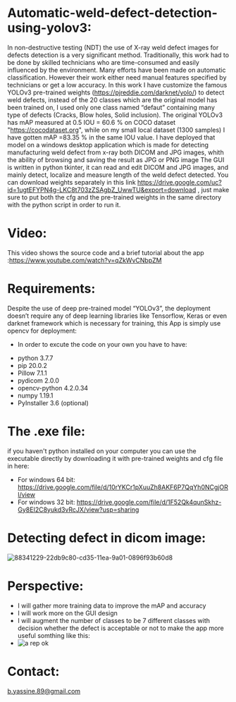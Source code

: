 # Automatic-weld-defect-detection-using-yolov3:
In non-destructive testing (NDT) the use of  X-ray weld defect images for defects detection is a very significant method. Traditionally, this work had to be done by skilled technicians who are time-consumed and easily influenced by the environment. Many efforts have been made on automatic classification. However their work either need manual features specified by technicians or get a low accuracy. In this work I have customize the famous YOLOv3 pre-trained weights (https://pjreddie.com/darknet/yolo/) to detect weld defects, instead of the 20 classes which are the original model has been trained on, I used only one class named “defaut” containing many type of defects  (Cracks, Blow holes, Solid inclusion). The original YOLOv3 has mAP measured at 0.5 IOU = 60.6 % on COCO dataset "https://cocodataset.org", while on my small local dataset (1300 samples) I have gotten mAP =83.35 % in the same IOU value. I have deployed that model on a windows desktop application which is made for detecting manufacturing weld defect from x-ray both DICOM and JPG images, whith the ability of browsing and saving the result as JPG or PNG image
The GUI is written in python tkinter, it can read and edit  DICOM and JPG images, and mainly  detect, localize and measure length of the weld defect detected.
You can download weights separately  in this link https://drive.google.com/uc?id=1ugtEFYPN4g-LKC8t703zZSAgbZ_UwwTU&export=download , just make sure to put both the cfg and the pre-trained weights in the same directory with the python script in order to run it.

# Video:
This video shows the source code and a brief tutorial about the app :https://www.youtube.com/watch?v=qZkWvCNbpZM
# Requirements:
Despite the use of deep pre-trained model “YOLOv3”, the deployment doesn’t require any of deep learning libraries like Tensorflow, Keras or even darknet framework which is necessary for training, this App is simply use opencv for deployment: 
* In order to excute the code on your own you have to have:
- python 3.7.7
- pip 20.0.2
- Pillow 7.1.1
- pydicom 2.0.0
- opencv-python 4.2.0.34
- numpy 1.19.1
- PyInstaller 3.6 (optional)
# The .exe file:
if you haven't python installed on your computer you can use the executable directly by downloading it with pre-trained weights and cfg file in here:
- For windows 64 bit: 
https://drive.google.com/file/d/10rYKCr1pXuuZh8AKF6P7QqYh0NCgjORl/view 
- For windows 32 bit: 
https://drive.google.com/file/d/1F52Qk4qunSkhz-Gy8EI2C8yukd3vRcJX/view?usp=sharing


# Detecting defect in dicom image:
![88341229-22db9c80-cd35-11ea-9a01-0896f93b60d8](https://user-images.githubusercontent.com/47951668/89514246-83ef7f80-d7cd-11ea-85fb-1f7f58a62918.png)
 # Perspective:
 - I will gather more training data to improve the mAP and accuracy
 - I will work more on the GUI design
 - I will augment the number of classes to be 7 different classes with decision whether the defect is acceptable or not to make the app more useful somthing like this: 
 - ![a rep ok](https://user-images.githubusercontent.com/47951668/89511654-20178780-d7ca-11ea-9ed5-525f645c4d60.jpg)
 
 # Contact:
 b.yassine.89@gmail.com
